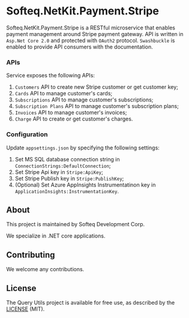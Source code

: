 # Softeq.NetKit.Payment.Stripe

Softeq.NetKit.Payment.Stripe is a RESTful microservice that enables payment management around Stripe payment gateway. 
API is written in ```Asp.Net Core 2.0``` and protected with ```OAuth2``` protocol. 
```Swashbuckle``` is enabled to provide API consumers with the documentation.

### APIs

Service exposes the following APIs:

1. ```Customers``` API to create new Stripe customer or get customer key;
2. ```Cards``` API to manage customer's cards;
3. ```Subscriptions``` API to manage customer's subscriptions;
4. ```Subscription Plans``` API to manage customer's subscription plans;
5. ```Invoices``` API to manage customer's invoices;
6. ```Charge``` API to create or get customer's charges.

### Configuration

Update ```appsettings.json``` by specifying the following settings: 
1. Set MS SQL database connection string in ```ConnectionStrings:DefaultConnection```;
2. Set Stripe Api key in ```Stripe:ApiKey```;
3. Set Stripe Publish key in ```Stripe:PublishKey```;
4. (Optional) Set Azure AppInsights Instrumentatinon key in ```ApplicationInsights:InstrumentationKey```.

## About

This project is maintained by Softeq Development Corp.

We specialize in .NET core applications.

## Contributing

We welcome any contributions.

## License

The Query Utils project is available for free use, as described by the [LICENSE](/LICENSE) (MIT).